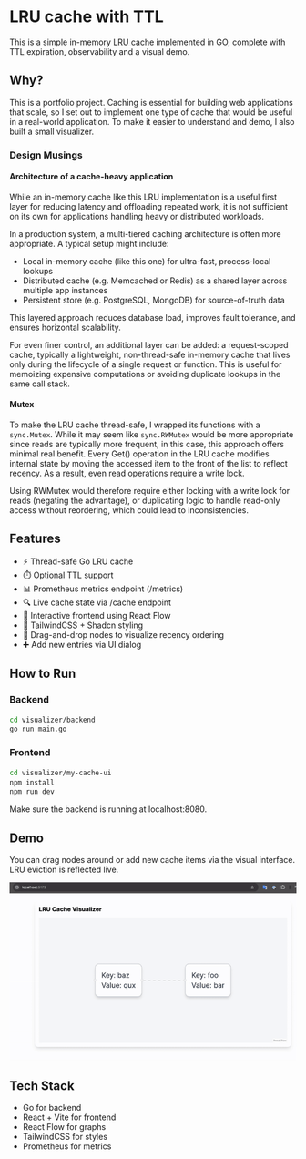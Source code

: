 # LRU cache with TTL

This is a simple in-memory [LRU cache](https://en.wikipedia.org/wiki/Cache_replacement_policies#Least_Recently_Used_(LRU)) implemented in GO, complete with TTL expiration, observability and a visual demo.

## Why?

This is a portfolio project. Caching is essential for building web applications that scale, so I set out to implement one type of cache that would be useful in a real-world application. To make it easier to understand and demo, I also built a small visualizer.

### Design Musings

#### Architecture of a cache-heavy application

While an in-memory cache like this LRU implementation is a useful first layer for reducing latency and offloading repeated work, it is not sufficient on its own for applications handling heavy or distributed workloads.

In a production system, a multi-tiered caching architecture is often more appropriate. A typical setup might include:
- Local in-memory cache (like this one) for ultra-fast, process-local lookups
- Distributed cache (e.g. Memcached or Redis) as a shared layer across multiple app instances
- Persistent store (e.g. PostgreSQL, MongoDB) for source-of-truth data

This layered approach reduces database load, improves fault tolerance, and ensures horizontal scalability.

For even finer control, an additional layer can be added: a request-scoped cache, typically a lightweight, non-thread-safe in-memory cache that lives only during the lifecycle of a single request or function. This is useful for memoizing expensive computations or avoiding duplicate lookups in the same call stack.

#### Mutex

To make the LRU cache thread-safe, I wrapped its functions with a `sync.Mutex`. While it may seem like `sync.RWMutex` would be more appropriate since reads are typically more frequent, in this case, this approach offers minimal real benefit. Every Get() operation in the LRU cache modifies internal state by moving the accessed item to the front of the list to reflect recency. As a result, even read operations require a write lock.

Using RWMutex would therefore require either locking with a write lock for reads (negating the advantage), or duplicating logic to handle read-only access without reordering, which could lead to inconsistencies.

## Features
- ⚡ Thread-safe Go LRU cache
- ⏱️ Optional TTL support
- 📊 Prometheus metrics endpoint (/metrics)
- 🔍 Live cache state via /cache endpoint
- 🧩 Interactive frontend using React Flow
- 🎨 TailwindCSS + Shadcn styling
- 🔄 Drag-and-drop nodes to visualize recency ordering
- ➕ Add new entries via UI dialog

## How to Run

### Backend

```bash
cd visualizer/backend
go run main.go
```

### Frontend
```bash
cd visualizer/my-cache-ui
npm install
npm run dev
```
Make sure the backend is running at localhost:8080.

## Demo

You can drag nodes around or add new cache items via the visual interface. LRU eviction is reflected live.

![Demo](./assets/demo.gif)

## Tech Stack

- Go for backend
- React + Vite for frontend
- React Flow for graphs
- TailwindCSS for styles
- Prometheus for metrics